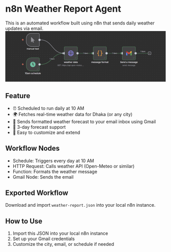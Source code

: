 # n8n Weather Report Agent

This is an automated workflow built using n8n that sends daily weather updates via email.
![screenshot](./screenshot.png)

## Feature

 - ⏰ Scheduled to run daily at 10 AM  
 - 🌍 Fetches real-time weather data for Dhaka (or any city)  
 - 📧 Sends formatted weather forecast to your email inbox using Gmail  
 - 🔄 3-day forecast support  
 - 📎 Easy to customize and extend  

## Workflow Nodes

 - Schedule: Triggers every day at 10 AM  
 - HTTP Request: Calls weather API (Open-Meteo or similar)  
 - Function: Formats the weather message  
 - Gmail Node: Sends the email  

## Exported Workflow

Download and import `weather-report.json` into your local n8n instance.

## How to Use

1. Import this JSON into your local n8n instance  
2. Set up your Gmail credentials  
3. Customize the city, email, or schedule if needed  
